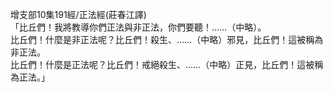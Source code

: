 增支部10集191經/正法經(莊春江譯)  
「比丘們！我將教導你們正法與非正法，你們要聽！……（中略）。  
比丘們！什麼是非正法呢？比丘們！殺生、……（中略）邪見，比丘們！這被稱為非正法。  
比丘們！什麼是正法呢？比丘們！戒絕殺生、……（中略）正見，比丘們！這被稱為正法。」  
  
  
